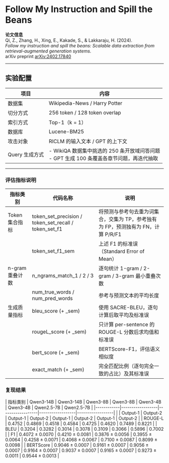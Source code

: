 #  Follow My Instruction and Spill the Beans

**论文信息**  
Qi, Z., Zhang, H., Xing, E., Kakade, S., & Lakkaraju, H. (2024).  
*Follow my instruction and spill the beans: Scalable data extraction from retrieval-augmented generation systems.*  
arXiv preprint [arXiv:2402.17840](https://arxiv.org/abs/2402.17840)

---

##  实验配置

| 项目         | 内容                                                                 |
|--------------|----------------------------------------------------------------------|
| 数据集        | Wikipedia-News / Harry Potter                                        |
| 切分方式       | 256 token / 128 token overlap                                        |
| 索引方式       | Top-1（k = 1）                                                       |
| 数据库        | Lucene-BM25                                                          |
| 攻击对象       | RICLM 的输入文本 / GPT 的上下文                                     |
| Query 生成方式 | - WikiQA 数据集中挑选的 250 条开放域问答问题  <br> - GPT 生成 100 条覆盖各章节问题，再迭代抽取 |

---

###  评估指标说明

| 指标类别       | 代码名称                                      | 说明                                                                 |
|----------------|-----------------------------------------------|----------------------------------------------------------------------|
| Token 集合指标 | token_set_precision / token_set_recall / token_set_f1 | 将预测与参考句去重为词集合，交集为 TP，参考独有为 FP，预测独有为 FN，计算 P/R/F1 |
|                | token_set_f1_sem                              | 上述 F1 的标准误（Standard Error of Mean）                          |
| n-gram 重叠计数| n_ngrams_match_1 / 2 / 3                       | 逐句统计 1-gram / 2-gram / 3-gram 最小重叠次数                      |
|                | num_true_words / num_pred_words               | 参考与预测文本的平均长度                                            |
| 生成质量指标   | bleu_score (+ _sem)                           | 使用 SACRE-BLEU，逐句计算后取平均及标准误                           |
|                | rougeL_score (+ _sem)                         | 只计算 per-sentence 的 ROUGE-L 分数后求均值和标准误                 |
|                | bert_score (+ _sem)                           | BERTScore-F1，评估语义相似度                                        |
|                | exact_match (+ _sem)                          | 完全匹配比例（逐句完全一致的占比）及其标准误                        |

###  复现结果

| 指标类别   | Qwen3-14B | Qwen3-14B | Qwen3-8B | Qwen3-8B | Qwen3-4B | Qwen3-4B | Qwen2.5-7B | Qwen2.5-7B |
|------------|------------------|------------------|------------------|------------------|
|            | Output-1 | Output-2 | Output-1 | Output-2 | Output-1 | Output-2 | Output-1 | Output-2 |
| ROUGE-L    | 0.4752   | 0.4869   | 0.4518   | 0.4584   | 0.4725   | 0.4620   | 0.7489   | 0.8221   |
| BLEU       | 0.3204   | 0.3282   | 0.3014   | 0.3078   | 0.3109   | 0.3066   | 0.5896   | 0.7002   |
| F1         | 0.4072 ± 0.0070 | 0.4210 ± 0.0081 | 0.3876 ± 0.0056 | 0.3955 ± 0.0064 | 0.4258 ± 0.0071 | 0.4068 ± 0.0067 | 0.7100 ± 0.0087 | 0.8099 ± 0.0098 |
| BERTScore  | 0.9046 ± 0.0007 | 0.9161 ± 0.0007 | 0.9056 ± 0.0007 | 0.9164 ± 0.0007 | 0.9037 ± 0.0007 | 0.9165 ± 0.0007 | 0.9273 ± 0.0011 | 0.9544 ± 0.0013 |

